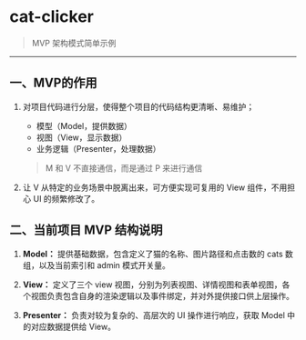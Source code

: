 # cat-clicker

> MVP 架构模式简单示例

----

## 一、MVP的作用

1. 对项目代码进行分层，使得整个项目的代码结构更清晰、易维护；

	- 模型（Model，提供数据）
	- 视图（View，显示数据）
	- 业务逻辑（Presenter，处理数据）

	> M 和 V 不直接通信，而是通过 P 来进行通信

2. 让 V 从特定的业务场景中脱离出来，可方便实现可复用的 View 组件，不用担心 UI 的频繁修改了。

## 二、当前项目 MVP 结构说明

1. **Model：** 提供基础数据，包含定义了猫的名称、图片路径和点击数的 cats 数组，以及当前索引和 admin 模式开关量。

2. **View：** 定义了三个 view 视图，分别为列表视图、详情视图和表单视图，各个视图负责包含自身的渲染逻辑以及事件绑定，并对外提供接口供上层操作。

3. **Presenter：** 负责对较为复杂的、高层次的 UI 操作进行响应，获取 Model 中的对应数据提供给 View。
